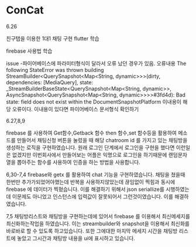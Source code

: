 # ConCat

6.26 

친구탭을 이용한 1대1 채팅 구현 
flutter 학습

firebase 사용법 학습

issue 
-파이어베이스에 파라미터형식이 달라서 오류 났던 경우가 있음. 
오류내용 The following StateError was thrown building StreamBuilder<QuerySnapshot<Map<String,
dynamic>>>(dirty, dependencies: [MediaQuery], state:
_StreamBuilderBaseState<QuerySnapshot<Map<String, dynamic>>, AsyncSnapshot<QuerySnapshot<Map<String,
dynamic>>>>#3fd4d):
Bad state: field does not exist within the DocumentSnapshotPlatform
이내용이 해당 오류이다. 이내용이 있다면 파이어베이스 문서형식 확인하기 

6.27,8,9

firebase 를 사용하여 Get함수,Getback 함수 then 함수,set 함수등을 활용하여 메소드를 만들어서 채팅신청 버튼을 눌렀을 때 해당 
chatroom id 를 가지고 있는 채팅방을 생성하는 로직을 구현하였습니다.
원래 로그인 단계에서 로그인을 구현을 했다면 이런일은 없겠지만 이번회사에서 만들어보는 어플은 익명으로 로그인을 하기때문에 랜덤문자열을 뽑아주는
함수를 사용하여 인증을 하는 방법을 사용합니다.


6,30-7,4 
firebase와 getx 를 활용하여 chat 기능을 구현하였습니다. 
채팅을 쳤을때 한번만 추가가되었어야했는데 반복을 사용하지않았는데 끊임없이 찍힘과 동시에 firebase 에 데이터가 찍혔습니다.
이를 해결하기 위해서 json seriallize를 시행하였는데 이문제도 아니었고 인스턴스에 입력값이 잘못되어서 그런것이였습니다. 
이를 해결하였습니다.

7,5
채팅방리스트와 채팅방을 구현하는데에 있어서 firebase 를 이용해서 최신메세지를 최신화하는작업을 하였습니다.
이는 streambuilder와 snapshot을 이용해서 최신화를 바로바로 할 수 있도록 하고있습니다.
또한 그에대한 마지막 메세지 시간을 채팅방 리스트에 놓았고 그시간과 채팅방 내용을 ui에 표시하고 있습니다.

